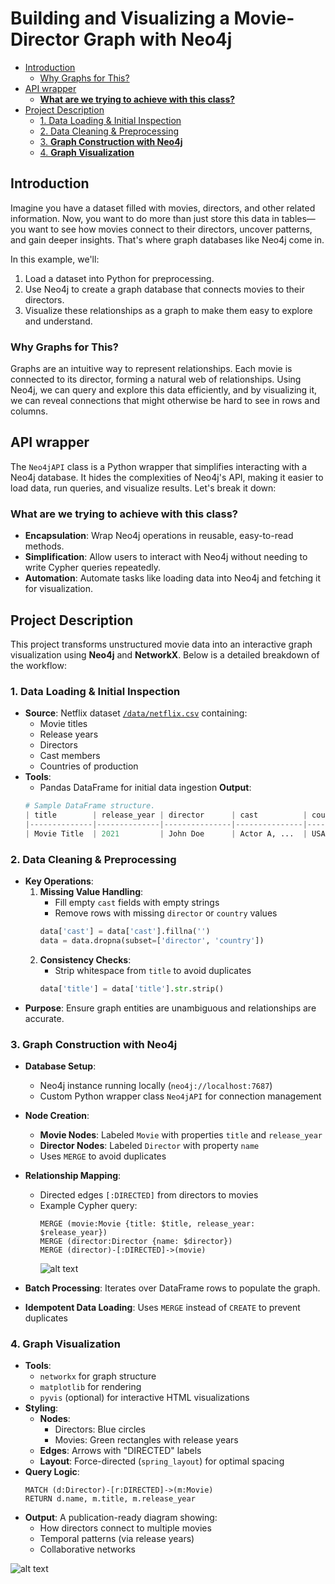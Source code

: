 # Building and Visualizing a Movie-Director Graph with Neo4j

<!-- toc -->

- [Introduction](#introduction)
  * [Why Graphs for This?](#why-graphs-for-this)
- [API wrapper](#api-wrapper)
  * [**What are we trying to achieve with this class?**](#what-are-we-trying-to-achieve-with-this-class)
- [Project Description](#project-description)
  * [1. Data Loading & Initial Inspection](#1-data-loading--initial-inspection)
  * [2. Data Cleaning & Preprocessing](#2-data-cleaning--preprocessing)
  * [3. **Graph Construction with Neo4j**](#3-graph-construction-with-neo4j)
  * [4. **Graph Visualization**](#4-graph-visualization)

<!-- tocstop -->

## Introduction

Imagine you have a dataset filled with movies, directors, and other related
information. Now, you want to do more than just store this data in tables—you
want to see how movies connect to their directors, uncover patterns, and gain
deeper insights. That's where graph databases like Neo4j come in.

In this example, we'll:

1. Load a dataset into Python for preprocessing.
2. Use Neo4j to create a graph database that connects movies to their directors.
3. Visualize these relationships as a graph to make them easy to explore and
   understand.

### Why Graphs for This?

Graphs are an intuitive way to represent relationships. Each movie is connected
to its director, forming a natural web of relationships. Using Neo4j, we can
query and explore this data efficiently, and by visualizing it, we can reveal
connections that might otherwise be hard to see in rows and columns.

## API wrapper

The `Neo4jAPI` class is a Python wrapper that simplifies interacting with a
Neo4j database. It hides the complexities of Neo4j's API, making it easier to
load data, run queries, and visualize results. Let's break it down:

### **What are we trying to achieve with this class?**

- **Encapsulation**: Wrap Neo4j operations in reusable, easy-to-read methods.
- **Simplification**: Allow users to interact with Neo4j without needing to
  write Cypher queries repeatedly.
- **Automation**: Automate tasks like loading data into Neo4j and fetching it
  for visualization.

## Project Description

This project transforms unstructured movie data into an interactive graph
visualization using **Neo4j** and **NetworkX**. Below is a detailed breakdown of
the workflow:

### 1. Data Loading & Initial Inspection

- **Source**: Netflix dataset [`/data/netflix.csv`](/data/netflix.csv)
  containing:
  - Movie titles
  - Release years
  - Directors
  - Cast members
  - Countries of production
- **Tools**:
  - Pandas DataFrame for initial data ingestion **Output**:
  ```python
  # Sample DataFrame structure.
  | title        | release_year | director      | cast          | country |
  |--------------|--------------|---------------|---------------|---------|
  | Movie Title  | 2021         | John Doe      | Actor A, ...  | USA     |
  ```

### 2. Data Cleaning & Preprocessing

- **Key Operations**:
  1.  **Missing Value Handling**:
      - Fill empty `cast` fields with empty strings
      - Remove rows with missing `director` or `country` values
      ```python
      data['cast'] = data['cast'].fillna('')
      data = data.dropna(subset=['director', 'country'])
      ```
  2.  **Consistency Checks**:
      - Strip whitespace from `title` to avoid duplicates
      ```python
      data['title'] = data['title'].str.strip()
      ```
- **Purpose**: Ensure graph entities are unambiguous and relationships are
  accurate.

### 3. **Graph Construction with Neo4j**

- **Database Setup**:
  - Neo4j instance running locally (`neo4j://localhost:7687`)
  - Custom Python wrapper class `Neo4jAPI` for connection management
- **Node Creation**:
  - **Movie Nodes**: Labeled `Movie` with properties `title` and `release_year`
  - **Director Nodes**: Labeled `Director` with property `name`
  - Uses `MERGE` to avoid duplicates
- **Relationship Mapping**:
  - Directed edges `[:DIRECTED]` from directors to movies
  - Example Cypher query:
    ```cypher
    MERGE (movie:Movie {title: $title, release_year: $release_year})
    MERGE (director:Director {name: $director})
    MERGE (director)-[:DIRECTED]->(movie)
    ```
    ![alt text](/image.png)

- **Batch Processing**: Iterates over DataFrame rows to populate the graph.
- **Idempotent Data Loading**: Uses `MERGE` instead of `CREATE` to prevent
  duplicates

### 4. **Graph Visualization**

- **Tools**:
  - `networkx` for graph structure
  - `matplotlib` for rendering
  - `pyvis` (optional) for interactive HTML visualizations
- **Styling**:
  - **Nodes**:
    - Directors: Blue circles
    - Movies: Green rectangles with release years
  - **Edges**: Arrows with "DIRECTED" labels
  - **Layout**: Force-directed (`spring_layout`) for optimal spacing
- **Query Logic**:
  ```cypher
  MATCH (d:Director)-[r:DIRECTED]->(m:Movie)
  RETURN d.name, m.title, m.release_year
  ```
- **Output**: A publication-ready diagram showing:
  - How directors connect to multiple movies
  - Temporal patterns (via release years)
  - Collaborative networks

![alt text](/image-1.png)
